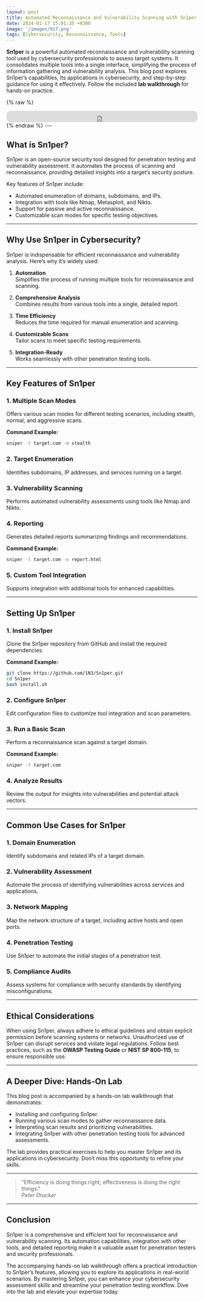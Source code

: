```yaml
---
layout: post
title: Automated Reconnaissance and Vulnerability Scanning with Sn1per
date: 2024-01-17 15:01:35 +0300
image: '/images/917.png'
tags: [Cybersecurity, Reconnaissance, Tools]
---
```


**Sn1per** is a powerful automated reconnaissance and vulnerability scanning tool used by cybersecurity professionals to assess target systems. It consolidates multiple tools into a single interface, simplifying the process of information gathering and vulnerability analysis. This blog post explores Sn1per’s capabilities, its applications in cybersecurity, and step-by-step guidance for using it effectively. Follow the included **lab walkthrough** for hands-on practice.

{% raw %}
<iframe style="border-radius:12px" src="https://open.spotify.com/embed/episode/4pO0dvsFdKnhdGyfdrR8Xt?utm_source=generator" width="100%" height="30" frameborder="0" allowfullscreen="" allow="autoplay; clipboard-write; encrypted-media; fullscreen; picture-in-picture"></iframe>
{% endraw %}
---

## What is Sn1per?

Sn1per is an open-source security tool designed for penetration testing and vulnerability assessment. It automates the process of scanning and reconnaissance, providing detailed insights into a target’s security posture.

Key features of Sn1per include:
- Automated enumeration of domains, subdomains, and IPs.  
- Integration with tools like Nmap, Metasploit, and Nikto.  
- Support for passive and active reconnaissance.  
- Customizable scan modes for specific testing objectives.  

---

## Why Use Sn1per in Cybersecurity?

Sn1per is indispensable for efficient reconnaissance and vulnerability analysis. Here’s why it’s widely used:

1. **Automation**  
   Simplifies the process of running multiple tools for reconnaissance and scanning.

2. **Comprehensive Analysis**  
   Combines results from various tools into a single, detailed report.

3. **Time Efficiency**  
   Reduces the time required for manual enumeration and scanning.

4. **Customizable Scans**  
   Tailor scans to meet specific testing requirements.

5. **Integration-Ready**  
   Works seamlessly with other penetration testing tools.

---

## Key Features of Sn1per

### 1. **Multiple Scan Modes**
Offers various scan modes for different testing scenarios, including stealth, normal, and aggressive scans.

**Command Example:**
```bash
sniper -t target.com -m stealth
```

### 2. **Target Enumeration**
Identifies subdomains, IP addresses, and services running on a target.

### 3. **Vulnerability Scanning**
Performs automated vulnerability assessments using tools like Nmap and Nikto.

### 4. **Reporting**
Generates detailed reports summarizing findings and recommendations.

**Command Example:**
```bash
sniper -t target.com -o report.html
```

### 5. **Custom Tool Integration**
Supports integration with additional tools for enhanced capabilities.

---

## Setting Up Sn1per

### 1. **Install Sn1per**
Clone the Sn1per repository from GitHub and install the required dependencies.

**Command Example:**
```bash
git clone https://github.com/1N3/Sn1per.git
cd Sn1per
bash install.sh
```

### 2. **Configure Sn1per**
Edit configuration files to customize tool integration and scan parameters.

### 3. **Run a Basic Scan**
Perform a reconnaissance scan against a target domain.

**Command Example:**
```bash
sniper -t target.com
```

### 4. **Analyze Results**
Review the output for insights into vulnerabilities and potential attack vectors.

---

## Common Use Cases for Sn1per

### 1. **Domain Enumeration**
Identify subdomains and related IPs of a target domain.

### 2. **Vulnerability Assessment**
Automate the process of identifying vulnerabilities across services and applications.

### 3. **Network Mapping**
Map the network structure of a target, including active hosts and open ports.

### 4. **Penetration Testing**
Use Sn1per to automate the initial stages of a penetration test.

### 5. **Compliance Audits**
Assess systems for compliance with security standards by identifying misconfigurations.

---

## Ethical Considerations

When using Sn1per, always adhere to ethical guidelines and obtain explicit permission before scanning systems or networks. Unauthorized use of Sn1per can disrupt services and violate legal regulations. Follow best practices, such as the **OWASP Testing Guide** or **NIST SP 800-115**, to ensure responsible use.

---

## A Deeper Dive: Hands-On Lab

This blog post is accompanied by a hands-on lab walkthrough that demonstrates:
- Installing and configuring Sn1per.
- Running various scan modes to gather reconnaissance data.
- Interpreting scan results and prioritizing vulnerabilities.
- Integrating Sn1per with other penetration testing tools for advanced assessments.

The lab provides practical exercises to help you master Sn1per and its applications in cybersecurity. Don’t miss this opportunity to refine your skills.

---

> "Efficiency is doing things right; effectiveness is doing the right things."  
> <cite>Peter Drucker</cite>

---

## Conclusion

Sn1per is a comprehensive and efficient tool for reconnaissance and vulnerability scanning. Its automation capabilities, integration with other tools, and detailed reporting make it a valuable asset for penetration testers and security professionals.

The accompanying hands-on lab walkthrough offers a practical introduction to Sn1per’s features, allowing you to explore its applications in real-world scenarios. By mastering Sn1per, you can enhance your cybersecurity assessment skills and streamline your penetration testing workflow. Dive into the lab and elevate your expertise today.